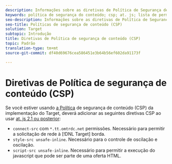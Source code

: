 ```yaml
---
description: Informações sobre as diretivas de Política de Segurança de Conteúdo (CSP) que você deve adicionar ao usar o Adobe Target no. js 2.1 ou posterior.
keywords: política de segurança do conteúdo; csp; at. js; lista de permissões; oscilação; pre-hide; pré-ocultar; prehiding
seo-description: Informações sobre as diretivas de Política de Segurança de Conteúdo (CSP) que você deve adicionar ao usar o Adobe Target no. js 2.1 ou posterior.
seo-title: Políticas de segurança de conteúdo (CSP)
solution: Target
subtopic: Introdução
title: Diretivas de Política de segurança de conteúdo (CSP)
topic: Padrão
translation-type: tm+mt
source-git-commit: df40d69676cea586451e3b64b56ef602da91173f

---
```



# Diretivas de Política de segurança de conteúdo (CSP)

Se você estiver usando [a Política](https://en.wikipedia.org/wiki/Content_Security_Policy) de segurança de conteúdo (CSP) da implementação do Target, deverá adicionar as seguintes diretivas CSP ao usar [at. js 2.1 ou posterior](/help/c-implementing-target/c-implementing-target-for-client-side-web/target-atjs-versions.md):

* `connect-src` com `*.tt.omtrdc.net` permissões. Necessário para permitir a solicitação de rede à [!DNL Target] borda.
* `style-src unsafe-inline`. Necessário para o controle de oscilação e oscilação.
* `script-src unsafe-inline`.  Necessário para permitir a execução do javascript que pode ser parte de uma oferta HTML.
